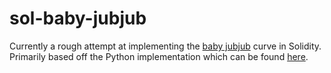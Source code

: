 # sol-baby-jubjub

Currently a rough attempt at implementing the [baby jubjub](https://github.com/barryWhiteHat/baby_jubjub) curve in Solidity. Primarily based off the Python implementation which can be found [here](https://github.com/barryWhiteHat/baby_jubjub_ecc/blob/620dbb661a8a24b29eb92fd488201b988609db9e/tests/sapling_jubjub.py).